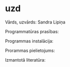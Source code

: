 # uzd
Vārds, uzvārds: Sandra Lipiņa

Programmatūras prasības:

Programmas instalācija:

Prorammas pielietojums:

Izmantotā literatūra:
